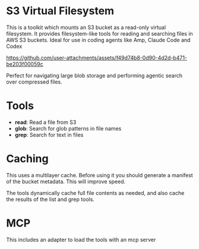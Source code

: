 # S3 Virtual Filesystem
This is a toolkit which mounts an S3 bucket as a read-only virtual filesystem. It provides filesystem-like tools for reading and searching files in AWS S3 buckets. Ideal for use in coding agents like Amp, Claude Code and Codex


https://github.com/user-attachments/assets/f49d74b8-0d90-4d2d-b471-be203f00059c





Perfect for navigating large blob storage and performing agentic search over compressed files.

# Tools

- **read**: Read a file from S3
- **glob**: Search for glob patterns in file names
- **grep**: Search for text in files

# Caching

This uses a multilayer cache. Before using it you should generate a manifest of the bucket metadata. This will improve speed. 

The tools dynamically cache full file contents as needed, and also cache the results of the list and grep tools.

# MCP

This includes an adapter to load the tools with an mcp server
